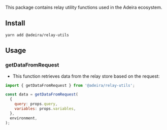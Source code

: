 This package contains relay utility functions used in the Adeira ecosystem.

## Install

```text
yarn add @adeira/relay-utils
```

## Usage

### getDataFromRequest

- This function retrieves data from the relay store based on the request:

```js
import { getDataFromRequest } from '@adeira/relay-utils';

const data = getDataFromRequest(
  {
    query: props.query,
    variables: props.variables,
  },
  environment,
);
```
